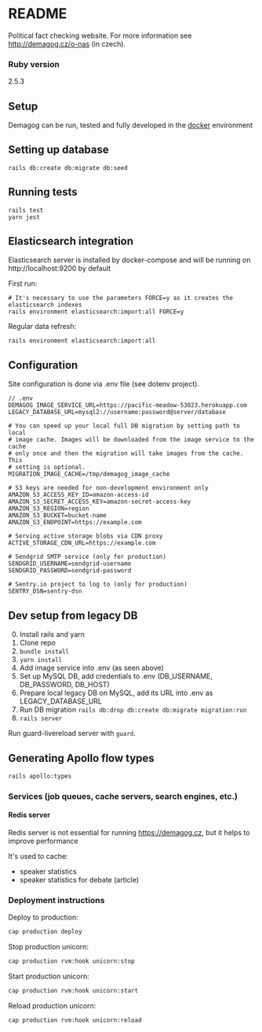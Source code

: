 # README

Political fact checking website. For more information see http://demagog.cz/o-nas (in czech).

### Ruby version

2.5.3

## Setup

Demagog can be run, tested and fully developed in the [docker](https://www.docker.com/) environment

## Setting up database
```
rails db:create db:migrate db:seed
```

## Running tests
```
rails test
yarn jest
```

## Elasticsearch integration

Elasticsearch server is installed by docker-compose and will be running on http://localhost:9200 by default

First run:
```
# It's necessary to use the parameters FORCE=y as it creates the elasticsearch indexes
rails environment elasticsearch:import:all FORCE=y
```

Regular data refresh:
```
rails environment elasticsearch:import:all
```

## Configuration

Site configuration is done via .env file (see dotenv project).

```
// .env
DEMAGOG_IMAGE_SERVICE_URL=https://pacific-meadow-53023.herokuapp.com
LEGACY_DATABASE_URL=mysql2://username:password@server/database

# You can speed up your local full DB migration by setting path to local
# image cache. Images will be downloaded from the image service to the cache
# only once and then the migration will take images from the cache. This
# setting is optional.
MIGRATION_IMAGE_CACHE=/tmp/demagog_image_cache

# S3 keys are needed for non-development environment only
AMAZON_S3_ACCESS_KEY_ID=amazon-access-id
AMAZON_S3_SECRET_ACCESS_KEY=amazon-secret-access-key
AMAZON_S3_REGION=region
AMAZON_S3_BUCKET=bucket-name
AMAZON_S3_ENDPOINT=https://example.com

# Serving active storage blobs via CDN proxy
ACTIVE_STORAGE_CDN_URL=https://example.com

# Sendgrid SMTP service (only for production)
SENDGRID_USERNAME=sendgrid-username
SENDGRID_PASSWORD=sendgrid-password

# Sentry.io project to log to (only for production)
SENTRY_DSN=sentry-dsn
```

## Dev setup from legacy DB

0. Install rails and yarn
1. Clone repo
2. `bundle install`
3. `yarn install`
4. Add image service into .env (as seen above)
5. Set up MySQL DB, add credentials to .env (DB_USERNAME, DB_PASSWORD, DB_HOST)
6. Prepare local legacy DB on MySQL, add its URL into .env as LEGACY_DATABASE_URL
7. Run DB migration `rails db:drop db:create db:migrate migration:run`
8. `rails server`

Run guard-livereload server with `guard`.

## Generating Apollo flow types

```sh
rails apollo:types
```

### Services (job queues, cache servers, search engines, etc.)

#### Redis server

Redis server is not essential for running https://demagog.cz, but it helps to improve performance

It's used to cache:

* speaker statistics
* speaker statistics for debate (article)

### Deployment instructions

Deploy to production:
```sh
cap production deploy
```

Stop production unicorn:
```sh
cap production rvm:hook unicorn:stop
```

Start production unicorn:
```sh
cap production rvm:hook unicorn:start
```

Reload production unicorn:
```sh
cap production rvm:hook unicorn:reload
```
